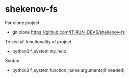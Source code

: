 # shekenov-fs

For clone project
- git clone https://github.com/IT-RUN-DEVS/shekenov-fs

To see all functionality of project
- python3 f_system my_help

Syntax
- python3 f_system function_name arguments(if needed)
